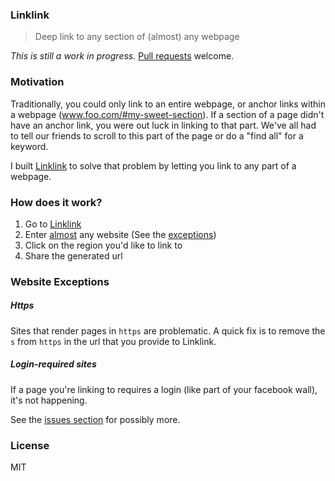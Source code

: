 ### Linklink

> Deep link to any section of (almost) any webpage

*This is still a work in progress.* [Pull requests](https://github.com/mrjoelkemp/linklink/issues) welcome.

### Motivation

Traditionally, you could only link to an entire webpage, or anchor links within a webpage (www.foo.com/#my-sweet-section).
If a section of a page didn't have an anchor link, you were out luck in linking to that part. We've all had to tell our friends
to scroll to this part of the page or do a "find all" for a keyword.

I built [Linklink](http://linklink.herokuapp.com/) to solve that problem by letting you link to any part of a webpage.

### How does it work?

1. Go to [Linklink](http://linklink.herokuapp.com/)
2. Enter [almost](#website-exceptions) any website (See the [exceptions](#website-exceptions))
3. Click on the region you'd like to link to
4. Share the generated url

### Website Exceptions

##### Https

Sites that render pages in `https` are problematic. A quick fix is to remove the `s` from `https` in the url
that you provide to Linklink.

##### Login-required sites

If a page you're linking to requires a login (like part of your facebook wall), it's not happening.


See the [issues section](https://github.com/mrjoelkemp/linklink/issues) for possibly more.

### License

MIT